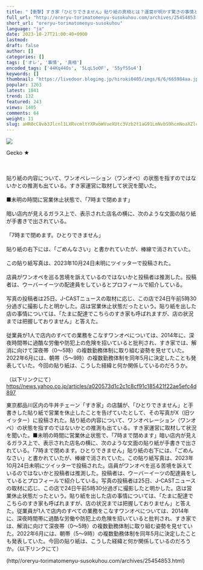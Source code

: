 ```yaml
---
title: "【衝撃】すき家「ひとりできません」貼り紙の真相とは？運営が明かす驚きの事情とは？ "
full_url: "http://oreryu-torimatomenyu-susokuhou.com/archives/25454853.html"
short_url: "oreryu-torimatomenyu-susokuhou"
language: "ja"
date: 2023-10-27T21:00:40+0900
lastmod: 
draft: false
author: []
categories: []
tags: ['オレ', '事情', '真相']
encoded_tags: ['44Kq44Os', '5LqL5oOF', '55yf55u4']
keywords: []
thumbnail: "https://livedoor.blogimg.jp/hiroki0405/imgs/6/6/665984aa.jpg"
popular: 1263
latest: 1841
trend: 132
featured: 243
views: 1405
comments: 64
weight: 11
slug: aHR0cC8vb3Jlcnl1LXRvcmltYXRvbWVueXUtc3Vzb2t1aG91LmNvbS9hcmNoaXZlcy8yNTQ1NDg1My5odG1s
---
```


![](https://livedoor.blogimg.jp/hiroki0405/imgs/6/6/665984aa.jpg)

<div><p>Gecko ★ </p><br> <br> 貼り紙の内容について、ワンオペレーション（ワンオペ）の状態を指すのではないかとの推測も出ている。すき家運営に取材して状況を聞いた。 <br> <br> ■未明の時間に営業休止状態で、「7時まで閉めます」 <br> <br> 暗い店内が見えるガラス上で、表示された店名の横に、次のような文面の貼り紙が手書きで出されている。 <br> <br> 「7時まで閉めます。ひとりできません」 <br> <br> 貼り紙の右下には、「ごめんなさい」と書かれていたが、棒線で消されていた。 <br> <br> この貼り紙写真は、2023年10月24日未明にツイッターで投稿された。 <br> <br> 店員がワンオペを巡る苦境を訴えているのではないかと投稿者は推測した。投稿者は、ウーバーイーツの配達員をしているとプロフィールで紹介している。 <br> <br> 写真の投稿者は25日、J-CASTニュースの取材に応じ、この店で24日午前5時30分過ぎに撮影したと明かした。店は営業休止状態だったという。貼り紙を出した店の事情については、「たまに配達でこちらのすき家も呼ばれますが、店の状況までは把握しておりません」と答えた。 <br> <br> 従業員が1人で店内のすべての業務をこなすワンオペについては、2014年に、深夜時間帯に過酷な労働や防犯上の危険を招いていると批判され、すき家では、解消に向けて深夜帯（0～5時）の複数勤務体制に取り組む姿勢を見せていた。2022年6月には、朝帯（5～9時）の複数勤務体制を同年5月に決定したことも発表していた。今回の貼り紙は、こうした経緯と何か関係しているのだろうか。 <br> <br> （以下リンクにて） <br> <a target='_blank' href='https//news.yahoo.co.jp/articles/a020573d1c2c1c8cf91c185421f22ae5efc4d897'>https//news.yahoo.co.jp/articles/a020573d1c2c1c8cf91c185421f22ae5efc4d897</a> <p>東京都品川区内の牛丼チェーン「すき家」の店舗が、「ひとりできません」と手書きした貼り紙で営業を休止したことを告げていたとして、その写真がX（旧ツイッター）に投稿された。貼り紙の内容について、ワンオペレーション（ワンオペ）の状態を指すのではないかとの推測も出ている。すき家運営に取材して状況を聞いた。■未明の時間に営業休止状態で、「7時まで閉めます」暗い店内が見えるガラス上で、表示された店名の横に、次のような文面の貼り紙が手書きで出されている。「7時まで閉めます。ひとりできません」貼り紙の右下には、「ごめんなさい」と書かれていたが、棒線で消されていた。この貼り紙写真は、2023年10月24日未明にツイッターで投稿された。店員がワンオペを巡る苦境を訴えているのではないかと投稿者は推測した。投稿者は、ウーバーイーツの配達員をしているとプロフィールで紹介している。写真の投稿者は25日、J-CASTニュースの取材に応じ、この店で24日午前5時30分過ぎに撮影したと明かした。店は営業休止状態だったという。貼り紙を出した店の事情については、「たまに配達でこちらのすき家も呼ばれますが、店の状況までは把握しておりません」と答えた。従業員が1人で店内のすべての業務をこなすワンオペについては、2014年に、深夜時間帯に過酷な労働や防犯上の危険を招いていると批判され、すき家では、解消に向けて深夜帯（0～5時）の複数勤務体制に取り組む姿勢を見せていた。2022年6月には、朝帯（5～9時）の複数勤務体制を同年5月に決定したことも発表していた。今回の貼り紙は、こうした経緯と何か関係しているのだろうか。（以下リンクにて）</p></div>

(http//oreryu-torimatomenyu-susokuhou.com/archives/25454853.html)
